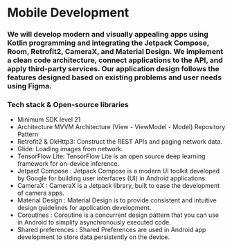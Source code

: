# Mobile Development
### We will develop modern and visually appealing apps using Kotlin programming and integrating the Jetpack Compose, Room, Retrofit2, CameraX, and Material Design. We implement a clean code architecture, connect applications to the API, and apply third-party services. Our application design follows the features designed based on existing problems and user needs using Figma.

### Tech stack & Open-source libraries
- Minimum SDK level 21
- Architecture MVVM Architecture (View - ViewModel - Model) Repository Pattern
- Retrofit2 & OkHttp3: Construct the REST APIs and paging network data.
- Glide: Loading images from network.
- TensorFlow Lite: TensorFlow Lite is an open source deep learning framework for on-device inference.
- Jetpact Compose : Jetpack Compose is a modern UI toolkit developed by Google for building user interfaces (UI) in Android applications.
- CameraX : CameraX is a Jetpack library, built to ease the development of camera apps.
- Material Design : Material Design is to provide consistent and intuitive design guidelines for application development.
- Coroutines : Coroutine is a concurrent design pattern that you can use in Android to simplify asynchronously executed code.
- Shared preferences : Shared Preferences are used in Android app development to store data persistently on the device.

